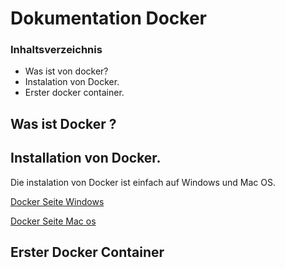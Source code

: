 # Dokumentation Docker 

### Inhaltsverzeichnis

 - Was ist von docker?
 - Instalation von Docker.
 - Erster docker container.

## Was ist Docker ? 

## Installation von Docker. 
Die instalation von Docker ist einfach auf Windows und Mac OS. 

[Docker Seite Windows](https://docs.docker.com/desktop/install/windows-install/)

[Docker Seite Mac os](https://docs.docker.com/desktop/install/mac-install/)

## Erster Docker Container
